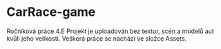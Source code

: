 # CarRace-game
Ročníková práce 4.E
Projekt je uploadován bez textur, scén a modelů aut kvůli jeho velikosti.
Veškerá práce se nachází ve složce Assets.
